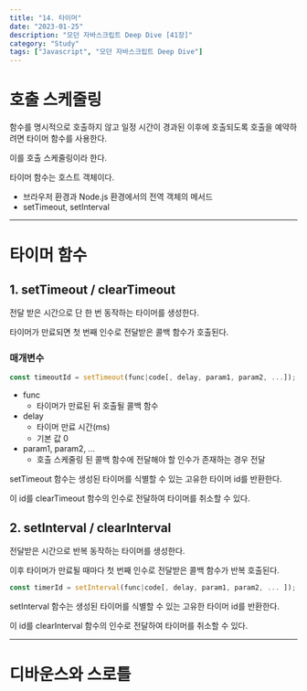 ```yaml
---
title: "14. 타이머"
date: "2023-01-25"
description: "모던 자바스크립트 Deep Dive [41장]"
category: "Study"
tags: ["Javascript", "모던 자바스크립트 Deep Dive"]
---
```


# 호출 스케줄링

함수를 명시적으로 호출하지 않고 일정 시간이 경과된 이후에 호출되도록 호출을 예약하려면 타이머 함수를 사용한다.

이를 호출 스케줄링이라 한다.

타이머 함수는 호스트 객체이다.

- 브라우저 환경과 Node.js 환경에서의 전역 객체의 메서드
- setTimeout, setInterval

---

# 타이머 함수

## 1. setTimeout / clearTimeout

전달 받은 시간으로 단 한 번 동작하는 타이머를 생성한다.

타이머가 만료되면 첫 번째 인수로 전달받은 콜백 함수가 호출된다.

### 매개변수

```jsx
const timeoutId = setTimeout(func|code[, delay, param1, param2, ...]);
```

- func
  - 타이머가 만료된 뒤 호출될 콜백 함수
- delay
  - 타이머 만료 시간(ms)
  - 기본 값 0
- param1, param2, …
  - 호출 스케줄링 된 콜백 함수에 전달해야 할 인수가 존재하는 경우 전달

setTimeout 함수는 생성된 타이머를 식별할 수 있는 고유한 타이머 id를 반환한다.

이 id를 clearTimeout 함수의 인수로 전달하여 타이머를 취소할 수 있다.

## 2. setInterval / clearInterval

전달받은 시간으로 반복 동작하는 타이머를 생성한다.

이후 타이머가 만료될 때마다 첫 번째 인수로 전달받은 콜백 함수가 반복 호출된다.

```jsx
const timerId = setInterval(func|code[, delay, param1, param2, ... ]);
```

setInterval 함수는 생성된 타이머를 식별할 수 있는 고유한 타이머 id를 반환한다.

이 id를 clearInterval 함수의 인수로 전달하여 타이머를 취소할 수 있다.

---

# 디바운스와 스로틀
